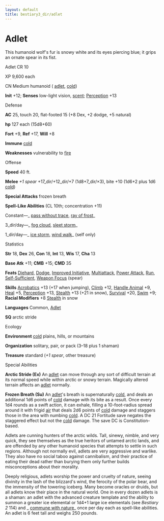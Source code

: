```yaml
---
layout: default
title: bestiary3_dir/adlet
---
```

# Adlet

This humanoid wolf's fur is snowy white and its eyes piercing blue; it grips an ornate spear in its fist.

Adlet CR 10

XP 9,600 each

CN Medium humanoid ( [adlet](../monsters_dir/creatureTypes#_adlet-subtype), [cold](../monsters_dir/creatureTypes#_cold-subtype))

**Init** +12; **Senses** low-light vision, [scent](../monsters_dir/universalMonsterRules#_scent); [Perception](../skills_dir/perception#_perception) +13

Defense

**AC** 25, touch 20, flat-footed 15 (+8 Dex, +2 dodge, +5 natural)

**hp** 127 each (15d8+60)

**Fort** +9, **Ref** +17, **Will** +8

**Immune** [cold](../monsters_dir/creatureTypes#_cold-subtype)

**Weaknesses** vulnerability to [fire](../monsters_dir/creatureTypes#_fire-subtype)

Offense

**Speed** 40 ft.

**Melee** _+1 spear_ +17_dir/+12_dir/+7 (1d8+7_dir/×3), bite +10 (1d6+2 plus 1d6 [cold](../monsters_dir/creatureTypes#_cold-subtype))

**Special Attacks** frozen breath

**Spell-Like Abilities** (CL 10th; concentration +11)

Constant—_ [pass without trace](../spells_dir/passWithoutTrace#_pass-without-trace), [ray of frost](../spells_dir/rayOfFrost#_ray-of-frost)_

3_dir/day—_ [fog cloud](../spells_dir/fogCloud), [sleet storm](../spells_dir/sleetStorm#_sleet-storm)_

1_dir/day—_ [ice storm](../spells_dir/iceStorm#_ice-storm), [wind walk](../spells_dir/windWalk#_wind-walk)_ (self only)

Statistics

**Str** 18, **Dex** 26, **Con** 18, **Int** 13, **Wis** 17, **Cha** 13

**Base Atk** +11; **CMB** +15; **CMD** 35

**Feats** [Diehard](../feats#_diehard), [Dodge](../feats#_dodge), [Improved Initiative](../feats#_improved-initiative), [Multiattack](../monsters_dir/monsterFeats#_multiattack), [Power Attack](../feats#_power-attack), [Run](../feats#_run), [Self-Sufficient](../feats#_self-sufficient), [Weapon Focus](../feats#_weapon-focus) (spear)

**Skills** [Acrobatics](../skills_dir/acrobatics#_acrobatics) +13 (+17 when jumping), [Climb](../skills_dir/climb#_climb) +12, [Handle Animal](../skills_dir/handleAnimal#_handle-animal) +9, [Heal](../skills_dir/heal#_heal) +5, [Perception](../skills_dir/perception#_perception) +13, [Stealth](../skills_dir/stealth#_stealth) +13 (+21 in snow), [Survival](../skills_dir/survival#_survival) +20, [Swim](../skills_dir/swim#_swim) +9; **Racial Modifiers** +8 [Stealth](../skills_dir/stealth#_stealth) in snow

**Languages** Common, [Adlet](../monsters_dir/creatureTypes#_adlet-subtype)

**SQ** arctic stride

Ecology

**Environment** [cold](../monsters_dir/creatureTypes#_cold-subtype) plains, hills, or mountains

**Organization** solitary, pair, or pack (3–18 plus 1 shaman)

**Treasure** standard (_+1 spear_, other treasure)

Special Abilities

**Arctic Stride (Ex)** An [adlet](../monsters_dir/creatureTypes#_adlet-subtype) can move through any sort of difficult terrain at its normal speed while within arctic or snowy terrain. Magically altered terrain affects an [adlet](../monsters_dir/creatureTypes#_adlet-subtype) normally.

**Frozen Breath (Su)** An [adlet](../monsters_dir/creatureTypes#_adlet-subtype)'s breath is supernaturally [cold](../monsters_dir/creatureTypes#_cold-subtype), and deals an additional 1d6 points of [cold](../monsters_dir/creatureTypes#_cold-subtype) damage with its bite as a result. Once every 1d4 rounds as a swift action, it can exhale, filling a 10-foot-radius spread around it with frigid [air](../monsters_dir/creatureTypes#_air-subtype) that deals 2d6 points of [cold](../monsters_dir/creatureTypes#_cold-subtype) damage and staggers those in the area with numbing [cold](../monsters_dir/creatureTypes#_cold-subtype). A DC 21 Fortitude save negates the staggered effect but not the [cold](../monsters_dir/creatureTypes#_cold-subtype) damage. The save DC is Constitution-based.

Adlets are cunning hunters of the arctic wilds. Tall, sinewy, nimble, and very quick, they see themselves as the true heritors of untamed arctic lands, and are offended by any other humanoid species that attempts to settle in such regions. Although not normally evil, adlets are very aggressive and warlike. They also have no social taboo against cannibalism, and their practice of eating their dead rather than burying them only further builds misconceptions about their morality.

Deeply religious, adlets worship the power and cruelty of nature, seeing divinity in the lash of the blizzard's wind, the ferocity of the polar bear, and the immensity of the towering iceberg. Many become oracles or druids, but all adlets know their place in the natural world. One in every dozen adlets is a shaman: an adlet with the advanced creature template and the ability to summon a greater ice elemental or 1d4+1 large ice elementals (see _Bestiary 2_ 114) and _ [commune with nature](../spells_dir/communeWithNature#_commune-with-nature)_ once per day each as spell-like abilities. An adlet is 6 feet tall and weighs 250 pounds.

